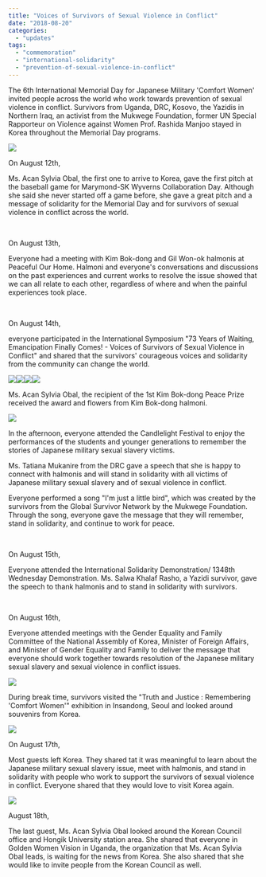 ```yaml
---
title: "Voices of Survivors of Sexual Violence in Conflict"
date: "2018-08-20"
categories: 
  - "updates"
tags: 
  - "commemoration"
  - "international-solidarity"
  - "prevention-of-sexual-violence-in-conflict"
---
```


The 6th International Memorial Day for Japanese Military 'Comfort Women' invited people across the world who work towards prevention of sexual violence in conflict. Survivors from Uganda, DRC, Kosovo, the Yazidis in Northern Iraq, an activist from the Mukwege Foundation, former UN Special Rapporteur on Violence against Women Prof. Rashida Manjoo stayed in Korea throughout the Memorial Day programs.

[![](https://r2.womenandwar.net/2018/10/1-5-300x225.jpg)](https://r2.womenandwar.net/2018/10/1-5.jpg)

On August 12th,

Ms. Acan Sylvia Obal, the first one to arrive to Korea, gave the first pitch at the baseball game for Marymond-SK Wyverns Collaboration Day. Although she said she never started off a game before, she gave a great pitch and a message of solidarity for the Memorial Day and for survivors of sexual violence in conflict across the world.

 

On August 13th,

Everyone had a meeting with Kim Bok-dong and Gil Won-ok halmonis at Peaceful Our Home. Halmoni and everyone's conversations and discussions on the past experiences and current works to resolve the issue showed that we can all relate to each other, regardless of where and when the painful experiences took place.

 

On August 14th,

everyone participated in the International Symposium "73 Years of Waiting, Emancipation Finally Comes! - Voices of Survivors of Sexual Violence in Conflict" and shared that the survivors' courageous voices and solidarity from the community can change the world.

[![](https://r2.womenandwar.net/2018/10/2-2-300x225.jpg)](https://r2.womenandwar.net/2018/10/2-2.jpg)[![](https://r2.womenandwar.net/2018/10/3-2-300x200.jpg)](https://r2.womenandwar.net/2018/10/3-2.jpg)[![](https://r2.womenandwar.net/2018/10/kimbokdong-pyeonghwasang-1-300x200.jpg)](https://r2.womenandwar.net/2018/10/kimbokdong-pyeonghwasang-1.jpg)[![](https://r2.womenandwar.net/2018/10/kimbokdong-pyeonghwasang-3-300x200.jpg)](https://r2.womenandwar.net/2018/10/kimbokdong-pyeonghwasang-3.jpg)

Ms. Acan Sylvia Obal, the recipient of the 1st Kim Bok-dong Peace Prize received the award and flowers from Kim Bok-dong halmoni.

[![](https://r2.womenandwar.net/2018/10/4-2-300x225.jpg)](https://r2.womenandwar.net/2018/10/4-2.jpg)

In the afternoon, everyone attended the Candlelight Festival to enjoy the performances of the students and younger generations to remember the stories of Japanese military sexual slavery victims.

Ms. Tatiana Mukanire from the DRC gave a speech that she is happy to connect with halmonis and will stand in solidarity with all victims of Japanese military sexual slavery and of sexual violence in conflict.

Everyone performed a song "I'm just a little bird", which was created by the survivors from the Global Survivor Network by the Mukwege Foundation. Through the song, everyone gave the message that they will remember, stand in solidarity, and continue to work for peace.

 

On August 15th,

Everyone attended the International Solidarity Demonstration/ 1348th Wednesday Demonstration. Ms. Salwa Khalaf Rasho, a Yazidi survivor, gave the speech to thank halmonis and to stand in solidarity with survivors.

 

On August 16th,

Everyone attended meetings with the Gender Equality and Family Committee of the National Assembly of Korea, Minister of Foreign Affairs, and Minister of Gender Equality and Family to deliver the message that everyone should work together towards resolution of the Japanese military sexual slavery and sexual violence in conflict issues.

[![](https://r2.womenandwar.net/2018/10/5-2-300x200.jpg)](https://r2.womenandwar.net/2018/10/5-2.jpg)

During break time, survivors visited the "Truth and Justice : Remembering 'Comfort Women'" exhibition in Insandong, Seoul and looked around souvenirs from Korea.

[![](https://r2.womenandwar.net/2018/10/6-2-300x225.jpg)](https://r2.womenandwar.net/2018/10/6-2.jpg)

On August 17th,

Most guests left Korea. They shared tat it was meaningful to learn about the Japanese military sexual slavery issue, meet with halmonis, and stand in solidarity with people who work to support the survivors of sexual violence in conflict. Everyone shared that they would love to visit Korea again.

[![](https://r2.womenandwar.net/2018/10/7-2-225x300.jpg)](https://r2.womenandwar.net/2018/10/7-2.jpg)

August 18th,

The last guest, Ms. Acan Sylvia Obal looked around the Korean Council office and Hongik University station area. She shared that everyone in Golden Women Vision in Uganda, the organization that Ms. Acan Sylvia Obal leads, is waiting for the news from Korea. She also shared that she would like to invite people from the Korean Council as well.
